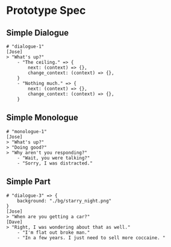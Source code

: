 # Prototype Spec

## Simple Dialogue

```plaintext
# "dialogue-1"
[Jose]
> "What's up?"
    - "The ceiling." => {
        next: (context) => {},
        change_context: (context) => {},
    }
    - "Nothing much." => {
        next: (context) => {},
        change_context: (context) => {},
    }
```

## Simple Monologue

```plaintext
# "monologue-1"
[Jose]
> "What's up?"
> "Doing good?"
> "Why aren't you responding?"
    - "Wait, you were talking?" 
    - "Sorry, I was distracted."
```

## Simple Part

```plaintext
# "dialogue-3" => {
    background: "./bg/starry_night.png"
}
[Jose]
> "When are you getting a car?"
[Dave]
> "Right, I was wondering about that as well."
    - "I'm flat out broke man." 
    - "In a few years. I just need to sell more coccaine. "
```
